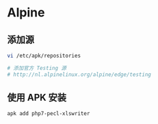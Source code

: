 # Alpine

## 添加源

```bash
vi /etc/apk/repositories

# 添加官方 Testing 源
# http://nl.alpinelinux.org/alpine/edge/testing
```

## 使用 APK 安装

```bash
apk add php7-pecl-xlswriter
```